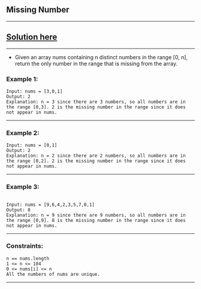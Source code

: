 ## Missing Number
---
## [Solution here](./solution.md)

---

- Given an array nums containing n distinct numbers in the range [0, n], return the only number in the range that is missing from the array.

 

### Example 1:
```
Input: nums = [3,0,1]
Output: 2
Explanation: n = 3 since there are 3 numbers, so all numbers are in the range [0,3]. 2 is the missing number in the range since it does not appear in nums.
```
---

### Example 2:
```
Input: nums = [0,1]
Output: 2
Explanation: n = 2 since there are 2 numbers, so all numbers are in the range [0,2]. 2 is the missing number in the range since it does not appear in nums.
```
---
### Example 3:
```

Input: nums = [9,6,4,2,3,5,7,0,1]
Output: 8
Explanation: n = 9 since there are 9 numbers, so all numbers are in the range [0,9]. 8 is the missing number in the range since it does not appear in nums.
```
---

### Constraints:
```
n == nums.length
1 <= n <= 104
0 <= nums[i] <= n
All the numbers of nums are unique.
```
---